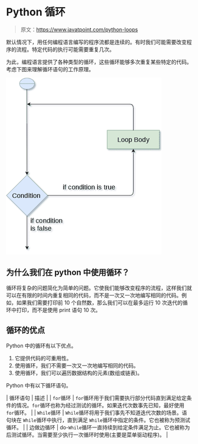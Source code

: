# Python 循环

> 原文：<https://www.javatpoint.com/python-loops>

默认情况下，用任何编程语言编写的程序流都是连续的。有时我们可能需要改变程序的流程。特定代码的执行可能需要重复几次。

为此，编程语言提供了各种类型的循环，这些循环能够多次重复某些特定的代码。考虑下图来理解循环语句的工作原理。

![Python Loops](img/90feeebbf07e6277b451324829840d35.png)

## 为什么我们在 python 中使用循环？

循环将复杂的问题简化为简单的问题。它使我们能够改变程序的流程，这样我们就可以在有限的时间内重复相同的代码，而不是一次又一次地编写相同的代码。例如，如果我们需要打印前 10 个自然数，那么我们可以在最多运行 10 次迭代的循环中打印，而不是使用 print 语句 10 次。

## 循环的优点

Python 中的循环有以下优点。

1.  它提供代码的可重用性。
2.  使用循环，我们不需要一次又一次地编写相同的代码。
3.  使用循环，我们可以遍历数据结构的元素(数组或链表)。

Python 中有以下循环语句。

| 循环语句 | 描述 |
| `for`循环 | `for`循环用于我们需要执行部分代码直到满足给定条件的情况。`for`循环也称为经过测试的循环。如果迭代次数事先已知，最好使用 `for`循环。 |
| `While`循环 | `While`循环将用于我们事先不知道迭代次数的场景。语句块在 `While`循环中执行，直到满足 `While`循环中指定的条件。它也被称为预测试循环。 |
| 边做边循环 | do-`While`循环一直持续到给定条件满足为止。它也被称为后测试循环。当需要至少执行一次循环时使用(主要是菜单驱动程序)。 |